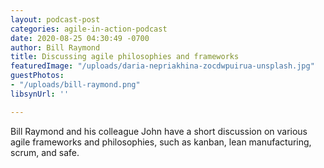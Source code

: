 ```yaml
---
layout: podcast-post
categories: agile-in-action-podcast
date: 2020-08-25 04:30:49 -0700
author: Bill Raymond
title: Discussing agile philosophies and frameworks
featuredImage: "/uploads/daria-nepriakhina-zocdwpuirua-unsplash.jpg"
guestPhotos:
- "/uploads/bill-raymond.png"
libsynUrl: ''

---
```

Bill Raymond and his colleague John have a short discussion on various agile frameworks and philosophies, such as kanban, lean manufacturing, scrum, and safe.